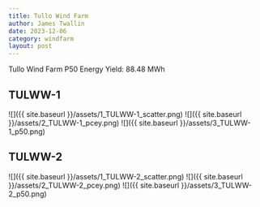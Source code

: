 ```yaml
---
title: Tullo Wind Farm
author: James Twallin
date: 2023-12-06
category: windfarm
layout: post
---
```

Tullo Wind Farm P50 Energy Yield: 88.48 MWh

TULWW-1
-------------
![]({{ site.baseurl }}/assets/1_TULWW-1_scatter.png)
![]({{ site.baseurl }}/assets/2_TULWW-1_pcey.png)
![]({{ site.baseurl }}/assets/3_TULWW-1_p50.png)

TULWW-2
-------------
![]({{ site.baseurl }}/assets/1_TULWW-2_scatter.png)
![]({{ site.baseurl }}/assets/2_TULWW-2_pcey.png)
![]({{ site.baseurl }}/assets/3_TULWW-2_p50.png)

